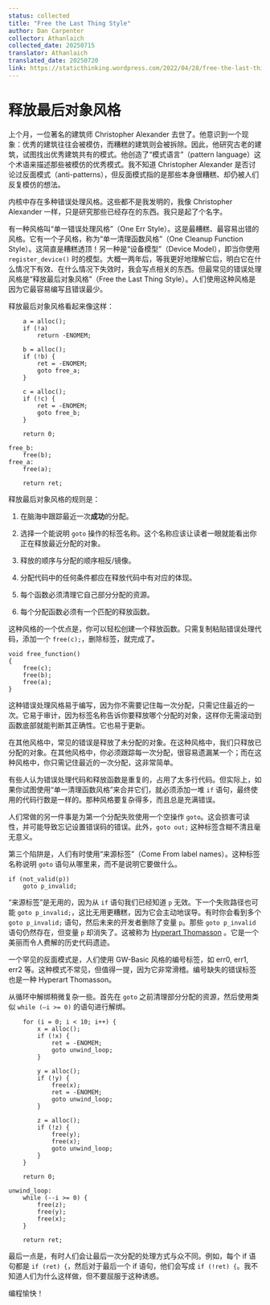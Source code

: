 ```yaml
---
status: collected
title: "Free the Last Thing Style"
author: Dan Carpenter
collector: Athanlaich
collected_date: 20250715
translator: Athanlaich
translated_date: 20250720
link: https://staticthinking.wordpress.com/2022/04/28/free-the-last-thing-style/
---
```


# 释放最后对象风格

上个月，一位著名的建筑师 Christopher Alexander 去世了。他意识到一个现象：优秀的建筑往往会被模仿，而糟糕的建筑则会被拆除。因此，他研究古老的建筑，试图找出优秀建筑共有的模式。他创造了“模式语言”（pattern language）这个术语来描述那些被模仿的优秀模式。我不知道 Christopher Alexander 是否讨论过反面模式（anti-patterns），但反面模式指的是那些本身很糟糕、却仍被人们反复模仿的想法。

内核中存在多种错误处理风格。这些都不是我发明的，我像 Christopher Alexander 一样，只是研究那些已经存在的东西。我只是起了个名字。

有一种风格叫“单一错误处理风格”（One Err Style）。这是最糟糕、最容易出错的风格。它有一个子风格，称为“单一清理函数风格”（One Cleanup Function Style）。这简直是糟糕透顶！另一种是“设备模型”（Device Model），即当你使用 `register_device()`  时的模型。大概一两年后，等我更好地理解它后，明白它在什么情况下有效、在什么情况下失效时，我会写点相关的东西。但最常见的错误处理风格是“释放最后对象风格”（Free the Last Thing Style）。人们使用这种风格是因为它最容易编写且错误最少。

释放最后对象风格看起来像这样：

```
	a = alloc();
	if (!a)
		return -ENOMEM;

	b = alloc();
	if (!b) {
		ret = -ENOMEM;
		goto free_a;
	}

	c = alloc();
	if (!c) {
		ret = -ENOMEM;
		goto free_b;
	}

	return 0;

free_b:
	free(b);
free_a:
	free(a);
	
	return ret;
```

释放最后对象风格的规则是：

1) 在脑海中跟踪最近一次**成功**的分配。

2) 选择一个能说明 `goto` 操作的标签名称。这个名称应该让读者一眼就能看出你正在释放最近分配的对象。

3) 释放的顺序与分配的顺序相反/镜像。

4) 分配代码中的任何条件都应在释放代码中有对应的体现。

5) 每个函数必须清理它自己部分分配的资源。

6) 每个分配函数必须有一个匹配的释放函数。

这种风格的一个优点是，你可以轻松创建一个释放函数。只需复制粘贴错误处理代码，添加一个 `free(c);`，删除标签，就完成了。

```
void free_function()
{
	free(c);
	free(b);
	free(a);
}
```

这种错误处理风格易于编写，因为你不需要记住每一次分配，只需记住最近的一次。它易于审计，因为标签名称告诉你要释放哪个分配的对象，这样你无需滚动到函数底部就能判断其正确性。它也易于更新。

在其他风格中，常见的错误是释放了未分配的对象。在这种风格中，我们只释放已分配的对象。在其他风格中，你必须跟踪每一次分配，很容易遗漏某一个；而在这种风格中，你只需记住最近的一次分配，这非常简单。

有些人认为错误处理代码和释放函数是重复的，占用了太多行代码。但实际上，如果你试图使用“单一清理函数风格”来合并它们，就必须添加一堆 `if` 语句，最终使用的代码行数是一样的。那种风格要复杂得多，而且总是充满错误。

人们常做的另一件事是为第一个分配失败使用一个空操作 `goto`。这会损害可读性，并可能导致忘记设置错误码的错误。此外，`goto out;` 这种标签含糊不清且毫无意义。

第三个陷阱是，人们有时使用“来源标签”（Come From label names）。这种标签名称说明 `goto` 语句从哪里来，而不是说明它要做什么。

```
if (not_valid(p))
	goto p_invalid;
```

“来源标签”是无用的，因为从 `if` 语句我们已经知道 `p` 无效。下一个失败路径也可能 `goto p_invalid;`，这比无用更糟糕，因为它会主动地误导。有时你会看到多个 `goto p_invalid;` 语句，然后未来的开发者删除了变量 `p`。那些 `goto p_invalid` 语句仍然存在，但变量 `p` 却消失了。这被称为 [Hyperart Thomasson](https://en.wikipedia.org/wiki/Hyperart_Thomasson) 。它是一个美丽而令人费解的历史代码遗迹。

一个罕见的反面模式是，人们使用 GW-Basic 风格的编号标签，如 err0, err1, err2 等。这种模式不常见，但值得一提，因为它非常滑稽。编号缺失的错误标签也是一种 Hyperart Thomasson。

从循环中解绑稍微复杂一些。首先在 `goto` 之前清理部分分配的资源，然后使用类似 `while (–i >= 0)` 的语句进行解绑。

```
	for (i = 0; i < 10; i++) {
		x = alloc();
		if (!x) {
			ret = -ENOMEM;
			goto unwind_loop;
		}
	
		y = alloc();
		if (!y) {
			free(x);
			ret = -ENOMEM;
			goto unwind_loop;
		}
	
		z = alloc();
		if (!z) {
			free(y);
			free(x);
			goto unwind_loop;
		}
	}

	return 0;
	
unwind_loop:
	while (--i >= 0) {
		free(z);
		free(y);
		free(x);
	}
	
	return ret;
```

最后一点是，有时人们会让最后一次分配的处理方式与众不同。例如，每个 if 语句都是 `if (ret) {`，然后对于最后一个 if 语句，他们会写成 `if (!ret) {`。我不知道人们为什么这样做，但不要屈服于这种诱惑。

编程愉快！ 
